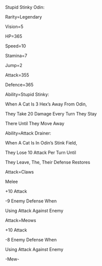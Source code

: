 Stupid Stinky Odin:

Rarity=Legendary

Vision=5

HP=365

Speed=10

Stamina=7

Jump=2

Attack=355

Defence=365

Ability=Stupid Stinky:

When A Cat Is 3 Hex’s Away From Odin,

They Take 20 Damage Every Turn They Stay

There Until They Move Away

Ability=Attack Drainer:

When A Cat Is In Odin’s Stink Field,

They Lose 10 Attack Per Turn Until

They Leave, The, Their Defense Restores

Attack=Claws

Melee

+10 Attack

-9 Enemy Defense When 

Using Attack Against Enemy

Attack=Meows

+10 Attack

-8 Enemy Defense When

Using Attack Against Enemy

-Mew-
